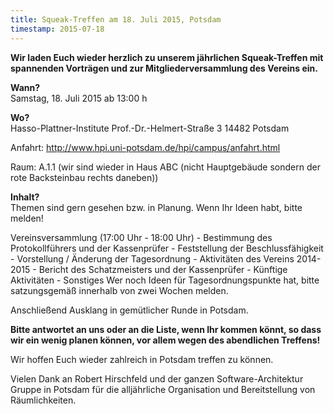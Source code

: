 ```yaml
---
title: Squeak-Treffen am 18. Juli 2015, Potsdam
timestamp: 2015-07-18
---
```

**Wir laden Euch wieder herzlich zu unserem jährlichen Squeak-Treffen mit
spannenden Vorträgen und zur Mitgliederversammlung des Vereins ein.**

**Wann?**  
Samstag, 18. Juli 2015 ab 13:00 h

**Wo?**  
Hasso-Plattner-Institute
Prof.-Dr.-Helmert-Straße 3
14482 Potsdam

Anfahrt: <http://www.hpi.uni-potsdam.de/hpi/campus/anfahrt.html>

Raum: A.1.1 (wir sind wieder in Haus ABC (nicht Hauptgebäude sondern der rote Backsteinbau rechts daneben))

**Inhalt?**  
Themen sind gern gesehen bzw. in Planung.
Wenn Ihr Ideen habt, bitte melden!

Vereinsversammlung (17:00 Uhr - 18:00 Uhr)
      - Bestimmung des Protokollführers und der Kassenprüfer
      - Feststellung der Beschlussfähigkeit
      - Vorstellung / Änderung der Tagesordnung
      - Aktivitäten des Vereins 2014-2015
      - Bericht des Schatzmeisters und der Kassenprüfer
      - Künftige Aktivitäten
      - Sonstiges
Wer noch Ideen für Tagesordnungspunkte hat, bitte satzungsgemäß innerhalb von 
zwei Wochen melden.

Anschließend Ausklang in gemütlicher Runde in Potsdam.

**Bitte antwortet an uns oder an die Liste, wenn Ihr kommen könnt, so dass wir
ein wenig planen können, vor allem wegen des abendlichen Treffens!**

Wir hoffen Euch wieder zahlreich in Potsdam treffen zu können.

Vielen Dank an Robert Hirschfeld und der ganzen Software-Architektur Gruppe in
Potsdam für die alljährliche Organisation und Bereitstellung von Räumlichkeiten.